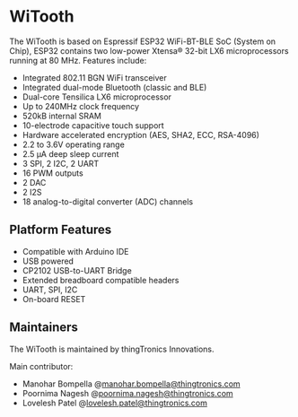 # WiTooth

The WiTooth is based on Espressif ESP32 WiFi-BT-BLE SoC (System on Chip), ESP32 contains two low-power Xtensa® 32-bit LX6 microprocessors running at 80 MHz. Features include:

 * Integrated 802.11 BGN WiFi transceiver
 * Integrated dual-mode Bluetooth (classic and BLE)
 * Dual-core Tensilica LX6 microprocessor
 * Up to 240MHz clock frequency
 * 520kB internal SRAM
 * 10-electrode capacitive touch support
 * Hardware accelerated encryption (AES, SHA2, ECC, RSA-4096)
 * 2.2 to 3.6V operating range
 * 2.5 µA deep sleep current
 * 3 SPI, 2 I2C, 2 UART
 * 16 PWM outputs
 * 2 DAC
 * 2 I2S
 * 18 analog-to-digital converter (ADC) channels
 
## Platform Features

 * Compatible with Arduino IDE
 * USB powered
 * CP2102 USB-to-UART Bridge
 * Extended breadboard compatible headers
 * UART, SPI, I2C
 * On-board RESET
 
## Maintainers

The WiTooth is maintained by thingTronics Innovations.

Main contributor:
 * Manohar Bompella @<manohar.bompella@thingtronics.com>
 * Poornima Nagesh @<poornima.nagesh@thingtronics.com>
 * Lovelesh Patel @<lovelesh.patel@thingtronics.com>
 
